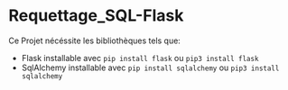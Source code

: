 # Requettage_SQL-Flask

Ce Projet nécéssite les bibliothèques tels que:
- Flask installable avec `pip install flask` ou `pip3 install flask`
- SqlAlchemy installable avec `pip install sqlalchemy` ou `pip3 install sqlalchemy`
